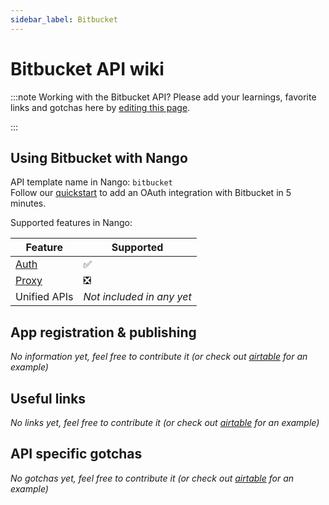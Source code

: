 ```yaml
---
sidebar_label: Bitbucket
---
```


# Bitbucket API wiki

:::note Working with the Bitbucket API?
Please add your learnings, favorite links and gotchas here by [editing this page](https://github.com/nangohq/nango/tree/master/docs/docs/providers/bitbucket.md).

:::

## Using Bitbucket with Nango

API template name in Nango: `bitbucket`  
Follow our [quickstart](../quickstart.md) to add an OAuth integration with Bitbucket in 5 minutes.

Supported features in Nango:

| Feature                            | Supported                 |
| ---------------------------------- | ------------------------- |
| [Auth](/nango-auth/core-concepts)  | ✅                        |
| [Proxy](/nango-unified-apis/proxy) | ❎                        |
| Unified APIs                       | _Not included in any yet_ |

## App registration & publishing

_No information yet, feel free to contribute it (or check out [airtable](airtable.md) for an example)_

## Useful links

_No links yet, feel free to contribute it (or check out [airtable](airtable.md) for an example)_

## API specific gotchas

_No gotchas yet, feel free to contribute it (or check out [airtable](airtable.md) for an example)_
